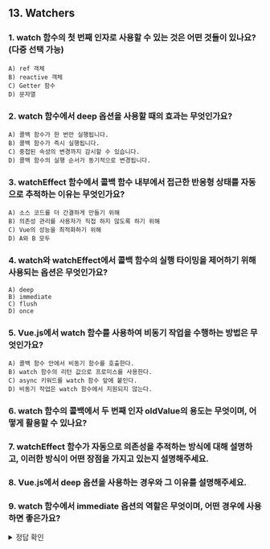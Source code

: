 ## 13. Watchers

### 1. watch 함수의 첫 번째 인자로 사용할 수 있는 것은 어떤 것들이 있나요? (다중 선택 가능)
```
A) ref 객체
B) reactive 객체
C) Getter 함수
D) 문자열
```

### 2. watch 함수에서 deep 옵션을 사용할 때의 효과는 무엇인가요?
```
A) 콜백 함수가 한 번만 실행됩니다.
B) 콜백 함수가 즉시 실행됩니다.
C) 중첩된 속성의 변경까지 감시할 수 있습니다.
D) 콜백 함수의 실행 순서가 동기적으로 변경됩니다.
```

### 3. watchEffect 함수에서 콜백 함수 내부에서 접근한 반응형 상태를 자동으로 추적하는 이유는 무엇인가요?
```
A) 소스 코드를 더 간결하게 만들기 위해
B) 의존성 관리를 사용자가 직접 하지 않도록 하기 위해
C) Vue의 성능을 최적화하기 위해
D) A와 B 모두
```

### 4. watch와 watchEffect에서 콜백 함수의 실행 타이밍을 제어하기 위해 사용되는 옵션은 무엇인가요?
```
A) deep
B) immediate
C) flush
D) once
```

### 5. Vue.js에서 watch 함수를 사용하여 비동기 작업을 수행하는 방법은 무엇인가요?
```
A) 콜백 함수 안에서 비동기 함수를 호출한다.
B) watch 함수의 리턴 값으로 프로미스를 사용한다.
C) async 키워드를 watch 함수 앞에 붙인다.
D) 비동기 작업은 watch 함수에서 지원되지 않는다.
```

### 6. watch 함수의 콜백에서 두 번째 인자 oldValue의 용도는 무엇이며, 어떻게 활용할 수 있나요?

### 7. watchEffect 함수가 자동으로 의존성을 추적하는 방식에 대해 설명하고, 이러한 방식이 어떤 장점을 가지고 있는지 설명해주세요.

### 8. Vue.js에서 deep 옵션을 사용하는 경우와 그 이유를 설명해주세요.

### 9. watch 함수에서 immediate 옵션의 역할은 무엇이며, 어떤 경우에 사용하면 좋은가요?


<details>
  <summary> 정답 확인 </summary>

### 1. 답: A, B, C
해설: watch 함수의 첫 번째 인자로는 ref 객체, reactive 객체, 그리고 getter 함수가 사용될 수 있습니다. 문자열은 Vue의 반응형 시스템과 관련된 타입이 아닙니다.

### 2. 답: C
해설: deep 옵션을 사용하면, watch 함수는 객체 내부의 중첩된 속성 변경까지 깊게 감시할 수 있습니다.

### 3. 답: D
해설: watchEffect는 콜백 함수 내부에서 접근한 모든 반응형 상태를 자동으로 추적하여 소스 코드를 간결하게 만들고, 사용자가 직접 의존성을 관리하지 않도록 합니다.

### 4. 답: B, C
해설: immediate 옵션은 콜백 함수를 즉시 실행하도록 설정할 때 사용되며, flush 옵션은 콜백 함수의 실행 타이밍(동기적, 비동기적, 또는 DOM 업데이트 후)을 제어할 때 사용됩니다.

### 5. 답: A
해설: watch 함수의 콜백 함수 내에서 비동기 작업을 수행하려면, 콜백 함수 내부에서 비동기 함수를 호출하면 됩니다. watch 함수 자체를 비동기로 만들거나 리턴 값으로 프로미스를 사용하는 것은 지원되지 않습니다.

### 6. 해설
* oldValue는 감시하고 있는 반응형 상태가 변경되기 전의 이전 값을 나타냅니다. 이를 통해 새로운 값과 이전 값을 비교하여 특정 조건 하에서만 부수 효과를 실행하거나, 변경 사항의 로그를 남기는 등의 작업에 활용할 수 있습니다. 예를 들어, 사용자 입력 값이 실제로 변경되었을 때만 API 호출을 하는 등의 조건부 로직을 구현하는 데 사용할 수 있습니다.

### 7. 해설
* watchEffect 함수는 콜백 함수 내에서 접근하는 모든 반응형 상태를 자동으로 추적합니다. 이는 콜백 실행 시 읽혀지는 모든 반응형 값에 대한 의존성을 자동으로 등록하는 방식으로 이루어집니다. 이러한 자동 의존성 추적 방식의 장점은 사용자가 수동으로 의존성을 지정할 필요가 없다는 것입니다. 이는 코드의 간결성을 높이고, 의존성 관리를 용이하게 하며, 실수로 의존성을 누락하는 오류를 줄일 수 있습니다.

### 8. 해설
* deep 옵션은 watch 함수에서 객체의 중첩된 속성까지 깊게 감시하고 싶을 때 사용합니다. 기본적으로 watch 함수는 반응형 상태의 최상위 레벨의 변경만을 감시하기 때문에, 객체 내부의 속성 값이 변경되어도 콜백이 트리거되지 않습니다. deep 옵션을 사용하면 객체 내부의 모든 속성 변경까지 감시할 수 있으며, 이는 복잡한 데이터 구조를 갖는 상태를 관리할 때 유용합니다. 예를 들어, 사용자 객체의 주소 정보가 변경되었을 때 해당 변경을 감지하고자 할 때 deep 옵션을 활용할 수 있습니다.

### 9. 해설
* immediate 옵션은 watch 함수를 사용할 때, 지정된 반응형 상태가 처음으로 감시될 때 콜백 함수를 즉시 실행하도록 설정합니다. 이 옵션은 주로 초기 데이터 로딩이나 초기 상태에 대한 처리가 필요할 때 사용됩니다. 예를 들어, 컴포넌트가 마운트될 때 API로부터 데이터를 즉시 가져와야 하는 경우, immediate 옵션을 활성화하여 초기 데이터 로딩 로직을 간결하게 구현할 수 있습니다.

</details>




